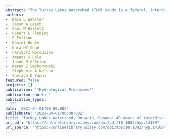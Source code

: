 ```yaml
--- 
abstract: "The Turkey Lakes Watershed (TLW) study is a federal, interdepartmental study established in 1979 to investigate the effects of acid rain on terrestrial and aquatic ecosystems. The 10.5 km2 watershed, located in the Eastern Temperate Mixed Forest on the Canadian Shield, has been the site of multidisciplinary studies on biogeochemical and ecological processes conducted across plot to catchment scales. The whole-ecosystem investigative approach was adopted from the outset and has allowed research to evolve from its original (and continuing) acidification focus to include investigations on the effects of climate change, forest harvesting and other forest ecosystem perturbations. The extensive scientific and support infrastructure allows for collection of a comprehensive data record essential for understanding long-term environmental trends. Data include atmospheric deposition, meteorology, stream hydrology …"
authors: 
-  Kara L Webster
-  Jason A Leach
-  Paul W Hazlett
-  Robert L Fleming
-  E_Emilson
-  Daniel Houle
-  Kara HY Chan
-  Fariborz Norouzian
-  Amanda S Cole
-  Jason M O'Brien
-  Karen E Smokorowski
-  Stephanie A Nelson
-  Shelagh D Yanni
featured: false
projects: []
publication: '*Hydrological Processes*'
publication_short: ''
publication_types:
- "2"
date: '2021-04-01T00:00:00Z'
publishDate: '2021-04-01T00:00:00Z'
title: 'Turkey Lakes Watershed, Ontario, Canada: 40 years of interdisciplinary whole-ecosystem research'
url_pdf: "https://onlinelibrary.wiley.com/doi/pdf/10.1002/hyp.14109"
url_source: "https://onlinelibrary.wiley.com/doi/abs/10.1002/hyp.14109"
--- 
```


